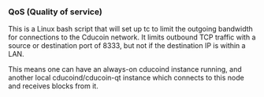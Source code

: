 ### QoS (Quality of service) ###

This is a Linux bash script that will set up tc to limit the outgoing bandwidth for connections to the Cducoin network. It limits outbound TCP traffic with a source or destination port of 8333, but not if the destination IP is within a LAN.

This means one can have an always-on cducoind instance running, and another local cducoind/cducoin-qt instance which connects to this node and receives blocks from it.
